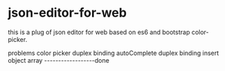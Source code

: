 # json-editor-for-web
this is a plug of json editor for web based on es6 and bootstrap color-picker.

problems 
  color picker duplex binding
  autoComplete duplex binding
  insert object array  ------------------done
